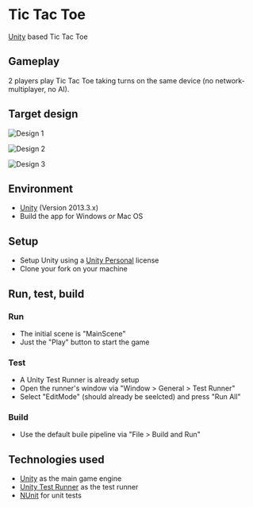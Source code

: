 # Tic Tac Toe

[Unity](https://unity3d.com) based Tic Tac Toe

## Gameplay

2 players play Tic Tac Toe taking turns on the same device (no network-multiplayer, no AI).

## Target design

![Design 1](https://cdn.jsdelivr.net/gh/neopoly/tic_tac_toe-unity@master/doc/design-1.png)

![Design 2](https://cdn.jsdelivr.net/gh/neopoly/tic_tac_toe-unity@master/doc/design-2.png)

![Design 3](https://cdn.jsdelivr.net/gh/neopoly/tic_tac_toe-unity@master/doc/design-3.png)

## Environment

* [Unity](https://unity3d.com) (Version 2013.3.x)
* Build the app for Windows *or* Mac OS

## Setup

* Setup Unity using a [Unity Personal](https://store.unity.com/products/unity-personal) license
* Clone your fork on your machine

## Run, test, build

### Run

* The initial scene is "MainScene"
* Just the "Play" button to start the game

### Test

* A Unity Test Runner is already setup
* Open the runner's window via "Window > General > Test Runner"
* Select "EditMode" (should already be seelcted) and press "Run All"

### Build

* Use the default buile pipeline via "File > Build and Run"

Technologies used
-----------------

* [Unity](https://unity3d.com) as the main game engine
* [Unity Test Runner](http://docs.unity3d.com/Manual/testing-editortestsrunner.html) as the test runner
* [NUnit](https://github.com/nunit/docs/wiki/NUnit-Documentation) for unit tests
